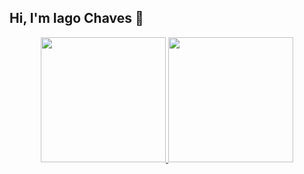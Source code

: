 ## Hi, I'm Iago Chaves 👋

<div align="center">
  <a href="https://github.com/iagochaves">
  <img height="200em" src="https://github-readme-stats.vercel.app/api?username=iagochaves&show_icons=true&theme=vue&include_all_commits=true&count_private=true"/>
  <img height="200em" src="https://github-readme-stats.vercel.app/api/top-langs/?username=iagochaves&layout=compact&langs_count=7&theme=vue"/>
</div>
